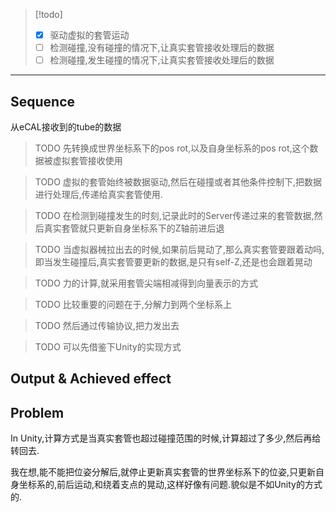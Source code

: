
>[!todo]
>- [x] 驱动虚拟的套管运动
>- [ ] 检测碰撞,没有碰撞的情况下,让真实套管接收处理后的数据
>- [ ] 检测碰撞,发生碰撞的情况下,让真实套管接收处理后的数据




---

## Sequence  
  
从eCAL接收到的tube的数据  
  
>TODO 先转换成世界坐标系下的pos rot,以及自身坐标系的pos rot,这个数据被虚拟套管接收使用  
  
>TODO 虚拟的套管始终被数据驱动,然后在碰撞或者其他条件控制下,把数据进行处理后,传递给真实套管使用.  
  
>TODO 在检测到碰撞发生的时刻,记录此时的Server传递过来的套管数据,然后真实套管就只更新自身坐标系下的Z轴前进后退  
  
>TODO 当虚拟器械拉出去的时候,如果前后晃动了,那么真实套管要跟着动吗,即当发生碰撞后,真实套管要更新的数据,是只有self-Z,还是也会跟着晃动  
  
>TODO 力的计算,就采用套管尖端相减得到向量表示的方式  
  
>TODO 比较重要的问题在于,分解力到两个坐标系上  
  
>TODO 然后通过传输协议,把力发出去  
  
>TODO 可以先借鉴下Unity的实现方式  
  
  
  
## Output & Achieved effect  
  
  
## Problem  
  
In Unity,计算方式是当真实套管也超过碰撞范围的时候,计算超过了多少,然后再给转回去.  
  
我在想,能不能把位姿分解后,就停止更新真实套管的世界坐标系下的位姿,只更新自身坐标系的,前后运动,和绕着支点的晃动,这样好像有问题.貌似是不如Unity的方式的.